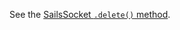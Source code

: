 See the [SailsSocket `.delete()` method]().

<docmeta name="displayName" value="io.socket.delete()">
<docmeta name="dontshownav" value="true">
<docmeta name="redirect" value="SailsSocket/methods/delete">




